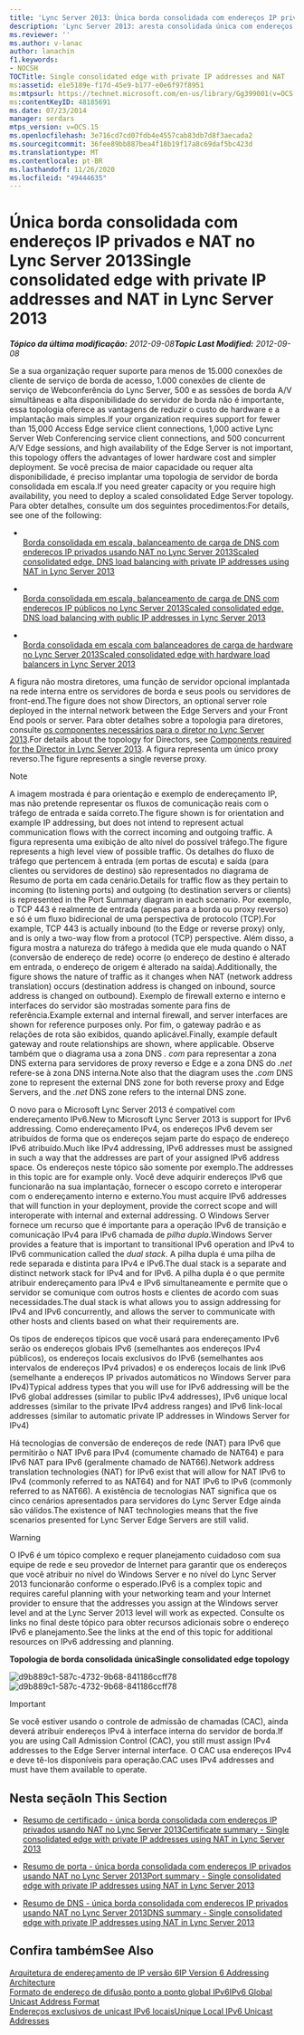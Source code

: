 ```yaml
---
title: 'Lync Server 2013: Única borda consolidada com endereços IP privados e NAT'
description: 'Lync Server 2013: aresta consolidada única com endereços IP privados e NAT.'
ms.reviewer: ''
ms.author: v-lanac
author: lanachin
f1.keywords:
- NOCSH
TOCTitle: Single consolidated edge with private IP addresses and NAT
ms:assetid: e1e5189e-f17d-45e9-b177-e0e6f97f8951
ms:mtpsurl: https://technet.microsoft.com/en-us/library/Gg399001(v=OCS.15)
ms:contentKeyID: 48185691
ms.date: 07/23/2014
manager: serdars
mtps_version: v=OCS.15
ms.openlocfilehash: 3e716cd7cd07fdb4e4557cab83db7d8f3aecada2
ms.sourcegitcommit: 36fee89bb887bea4f18b19f17a8c69daf5bc423d
ms.translationtype: MT
ms.contentlocale: pt-BR
ms.lasthandoff: 11/26/2020
ms.locfileid: "49444635"
---
```

# <a name="single-consolidated-edge-with-private-ip-addresses-and-nat-in-lync-server-2013"></a><span data-ttu-id="1513f-103">Única borda consolidada com endereços IP privados e NAT no Lync Server 2013</span><span class="sxs-lookup"><span data-stu-id="1513f-103">Single consolidated edge with private IP addresses and NAT in Lync Server 2013</span></span>

<div data-xmlns="http://www.w3.org/1999/xhtml">

<div class="topic" data-xmlns="http://www.w3.org/1999/xhtml" data-msxsl="urn:schemas-microsoft-com:xslt" data-cs="https://msdn.microsoft.com/">

<div data-asp="https://msdn2.microsoft.com/asp">



</div>

<div id="mainSection">

<div id="mainBody"><span data-ttu-id="1513f-104">

<span> </span></span><span class="sxs-lookup"><span data-stu-id="1513f-104">

<span> </span></span></span>

<span data-ttu-id="1513f-105">_**Tópico da última modificação:** 2012-09-08_</span><span class="sxs-lookup"><span data-stu-id="1513f-105">_**Topic Last Modified:** 2012-09-08_</span></span>

<span data-ttu-id="1513f-106">Se a sua organização requer suporte para menos de 15.000 conexões de cliente de serviço de borda de acesso, 1.000 conexões de cliente de serviço de Webconferência do Lync Server, 500 e as sessões de borda A/V simultâneas e alta disponibilidade do servidor de borda não é importante, essa topologia oferece as vantagens de reduzir o custo de hardware e a implantação mais simples.</span><span class="sxs-lookup"><span data-stu-id="1513f-106">If your organization requires support for fewer than 15,000 Access Edge service client connections, 1,000 active Lync Server Web Conferencing service client connections, and 500 concurrent A/V Edge sessions, and high availability of the Edge Server is not important, this topology offers the advantages of lower hardware cost and simpler deployment.</span></span> <span data-ttu-id="1513f-107">Se você precisa de maior capacidade ou requer alta disponibilidade, é preciso implantar uma topologia de servidor de borda consolidada em escala.</span><span class="sxs-lookup"><span data-stu-id="1513f-107">If you need greater capacity or you require high availability, you need to deploy a scaled consolidated Edge Server topology.</span></span> <span data-ttu-id="1513f-108">Para obter detalhes, consulte um dos seguintes procedimentos:</span><span class="sxs-lookup"><span data-stu-id="1513f-108">For details, see one of the following:</span></span>

  - <span></span>  
    [<span data-ttu-id="1513f-109">Borda consolidada em escala, balanceamento de carga de DNS com endereços IP privados usando NAT no Lync Server 2013</span><span class="sxs-lookup"><span data-stu-id="1513f-109">Scaled consolidated edge, DNS load balancing with private IP addresses using NAT in Lync Server 2013</span></span>](lync-server-2013-scaled-consolidated-edge-dns-load-balancing-with-private-ip-addresses-using-nat.md)

  - <span></span>  
    [<span data-ttu-id="1513f-110">Borda consolidada em escala, balanceamento de carga de DNS com endereços IP públicos no Lync Server 2013</span><span class="sxs-lookup"><span data-stu-id="1513f-110">Scaled consolidated edge, DNS load balancing with public IP addresses in Lync Server 2013</span></span>](lync-server-2013-scaled-consolidated-edge-dns-load-balancing-with-public-ip-addresses.md)

  - <span></span>  
    [<span data-ttu-id="1513f-111">Borda consolidada em escala com balanceadores de carga de hardware no Lync Server 2013</span><span class="sxs-lookup"><span data-stu-id="1513f-111">Scaled consolidated edge with hardware load balancers in Lync Server 2013</span></span>](lync-server-2013-scaled-consolidated-edge-with-hardware-load-balancers.md)

<span data-ttu-id="1513f-112">A figura não mostra diretores, uma função de servidor opcional implantada na rede interna entre os servidores de borda e seus pools ou servidores de front-end.</span><span class="sxs-lookup"><span data-stu-id="1513f-112">The figure does not show Directors, an optional server role deployed in the internal network between the Edge Servers and your Front End pools or server.</span></span> <span data-ttu-id="1513f-113">Para obter detalhes sobre a topologia para diretores, consulte [os componentes necessários para o diretor no Lync Server 2013](lync-server-2013-components-required-for-the-director.md).</span><span class="sxs-lookup"><span data-stu-id="1513f-113">For details about the topology for Directors, see [Components required for the Director in Lync Server 2013](lync-server-2013-components-required-for-the-director.md).</span></span> <span data-ttu-id="1513f-114">A figura representa um único proxy reverso.</span><span class="sxs-lookup"><span data-stu-id="1513f-114">The figure represents a single reverse proxy.</span></span>

<div>


> [!NOTE]  
> <span data-ttu-id="1513f-115">A imagem mostrada é para orientação e exemplo de endereçamento IP, mas não pretende representar os fluxos de comunicação reais com o tráfego de entrada e saída correto.</span><span class="sxs-lookup"><span data-stu-id="1513f-115">The figure shown is for orientation and example IP addressing, but does not intend to represent actual communication flows with the correct incoming and outgoing traffic.</span></span> <span data-ttu-id="1513f-116">A figura representa uma exibição de alto nível do possível tráfego.</span><span class="sxs-lookup"><span data-stu-id="1513f-116">The figure represents a high level view of possible traffic.</span></span> <span data-ttu-id="1513f-117">Os detalhes do fluxo de tráfego que pertencem à entrada (em portas de escuta) e saída (para clientes ou servidores de destino) são representados no diagrama de Resumo de porta em cada cenário.</span><span class="sxs-lookup"><span data-stu-id="1513f-117">Details for traffic flow as they pertain to incoming (to listening ports) and outgoing (to destination servers or clients) is represented in the Port Summary diagram in each scenario.</span></span> <span data-ttu-id="1513f-118">Por exemplo, o TCP 443 é realmente de entrada (apenas para a borda ou proxy reverso) e só é um fluxo bidirecional de uma perspectiva de protocolo (TCP).</span><span class="sxs-lookup"><span data-stu-id="1513f-118">For example, TCP 443 is actually inbound (to the Edge or reverse proxy) only, and is only a two-way flow from a protocol (TCP) perspective.</span></span> <span data-ttu-id="1513f-119">Além disso, a figura mostra a natureza do tráfego à medida que ele muda quando o NAT (conversão de endereço de rede) ocorre (o endereço de destino é alterado em entrada, o endereço de origem é alterado na saída).</span><span class="sxs-lookup"><span data-stu-id="1513f-119">Additionally, the figure shows the nature of traffic as it changes when NAT (network address translation) occurs (destination address is changed on inbound, source address is changed on outbound).</span></span> <span data-ttu-id="1513f-120">Exemplo de firewall externo e interno e interfaces do servidor são mostradas somente para fins de referência.</span><span class="sxs-lookup"><span data-stu-id="1513f-120">Example external and internal firewall, and server interfaces are shown for reference purposes only.</span></span> <span data-ttu-id="1513f-121">Por fim, o gateway padrão e as relações de rota são exibidos, quando aplicável.</span><span class="sxs-lookup"><span data-stu-id="1513f-121">Finally, example default gateway and route relationships are shown, where applicable.</span></span> <span data-ttu-id="1513f-122">Observe também que o diagrama usa a zona DNS <EM>. com</EM> para representar a zona DNS externa para servidores de proxy reverso e Edge e a zona DNS do <EM>.net</EM> refere-se à zona DNS interna.</span><span class="sxs-lookup"><span data-stu-id="1513f-122">Note also that the diagram uses the <EM>.com</EM> DNS zone to represent the external DNS zone for both reverse proxy and Edge Servers, and the <EM>.net</EM> DNS zone refers to the internal DNS zone.</span></span>



</div>

<span data-ttu-id="1513f-123">O novo para o Microsoft Lync Server 2013 é compatível com endereçamento IPv6.</span><span class="sxs-lookup"><span data-stu-id="1513f-123">New to Microsoft Lync Server 2013 is support for IPv6 addressing.</span></span> <span data-ttu-id="1513f-124">Como endereçamento IPv4, os endereços IPv6 devem ser atribuídos de forma que os endereços sejam parte do espaço de endereço IPv6 atribuído.</span><span class="sxs-lookup"><span data-stu-id="1513f-124">Much like IPv4 addressing, IPv6 addresses must be assigned in such a way that the addresses are part of your assigned IPv6 address space.</span></span> <span data-ttu-id="1513f-125">Os endereços neste tópico são somente por exemplo.</span><span class="sxs-lookup"><span data-stu-id="1513f-125">The addresses in this topic are for example only.</span></span> <span data-ttu-id="1513f-126">Você deve adquirir endereços IPv6 que funcionarão na sua implantação, fornecer o escopo correto e interoperar com o endereçamento interno e externo.</span><span class="sxs-lookup"><span data-stu-id="1513f-126">You must acquire IPv6 addresses that will function in your deployment, provide the correct scope and will interoperate with internal and external addressing.</span></span> <span data-ttu-id="1513f-127">O Windows Server fornece um recurso que é importante para a operação IPv6 de transição e comunicação IPv4 para IPv6 chamada de *pilha dupla*.</span><span class="sxs-lookup"><span data-stu-id="1513f-127">Windows Server provides a feature that is important to transitional IPv6 operation and IPv4 to IPv6 communication called the *dual stack*.</span></span> <span data-ttu-id="1513f-128">A pilha dupla é uma pilha de rede separada e distinta para IPv4 e IPv6.</span><span class="sxs-lookup"><span data-stu-id="1513f-128">The dual stack is a separate and distinct network stack for IPv4 and for IPv6.</span></span> <span data-ttu-id="1513f-129">A pilha dupla é o que permite atribuir endereçamento para IPv4 e IPv6 simultaneamente e permite que o servidor se comunique com outros hosts e clientes de acordo com suas necessidades.</span><span class="sxs-lookup"><span data-stu-id="1513f-129">The dual stack is what allows you to assign addressing for IPv4 and IPv6 concurrently, and allows the server to communicate with other hosts and clients based on what their requirements are.</span></span>

<span data-ttu-id="1513f-130">Os tipos de endereços típicos que você usará para endereçamento IPv6 serão os endereços globais IPv6 (semelhantes aos endereços IPv4 públicos), os endereços locais exclusivos do IPv6 (semelhantes aos intervalos de endereços IPv4 privados) e os endereços locais de link IPv6 (semelhante a endereços IP privados automáticos no Windows Server para IPv4)</span><span class="sxs-lookup"><span data-stu-id="1513f-130">Typical address types that you will use for IPv6 addressing will be the IPv6 global addresses (similar to public IPv4 addresses), IPv6 unique local addresses (similar to the private IPv4 address ranges) and IPv6 link-local addresses (similar to automatic private IP addresses in Windows Server for IPv4)</span></span>

<span data-ttu-id="1513f-131">Há tecnologias de conversão de endereços de rede (NAT) para IPv6 que permitirão o NAT IPv6 para IPv4 (comumente chamado de NAT64) e para IPv6 NAT para IPv6 (geralmente chamado de NAT66).</span><span class="sxs-lookup"><span data-stu-id="1513f-131">Network address translation technologies (NAT) for IPv6 exist that will allow for NAT IPv6 to IPv4 (commonly referred to as NAT64) and for NAT IPv6 to IPv6 (commonly referred to as NAT66).</span></span> <span data-ttu-id="1513f-132">A existência de tecnologias NAT significa que os cinco cenários apresentados para servidores do Lync Server Edge ainda são válidos.</span><span class="sxs-lookup"><span data-stu-id="1513f-132">The existence of NAT technologies means that the five scenarios presented for Lync Server Edge Servers are still valid.</span></span>

<div>


> [!WARNING]  
> <span data-ttu-id="1513f-133">O IPv6 é um tópico complexo e requer planejamento cuidadoso com sua equipe de rede e seu provedor de Internet para garantir que os endereços que você atribuir no nível do Windows Server e no nível do Lync Server 2013 funcionarão conforme o esperado.</span><span class="sxs-lookup"><span data-stu-id="1513f-133">IPv6 is a complex topic and requires careful planning with your networking team and your Internet provider to ensure that the addresses you assign at the Windows server level and at the Lync Server 2013 level will work as expected.</span></span> <span data-ttu-id="1513f-134">Consulte os links no final deste tópico para obter recursos adicionais sobre o endereço IPv6 e planejamento.</span><span class="sxs-lookup"><span data-stu-id="1513f-134">See the links at the end of this topic for additional resources on IPv6 addressing and planning.</span></span>



</div>

<span data-ttu-id="1513f-135">**Topologia de borda consolidada única**</span><span class="sxs-lookup"><span data-stu-id="1513f-135">**Single consolidated edge topology**</span></span>

<span data-ttu-id="1513f-136">![d9b889c1-587c-4732-9b68-841186ccff78](images/Gg399001.d9b889c1-587c-4732-9b68-841186ccff78(OCS.15).jpg "d9b889c1-587c-4732-9b68-841186ccff78")</span><span class="sxs-lookup"><span data-stu-id="1513f-136">![d9b889c1-587c-4732-9b68-841186ccff78](images/Gg399001.d9b889c1-587c-4732-9b68-841186ccff78(OCS.15).jpg "d9b889c1-587c-4732-9b68-841186ccff78")</span></span>

<div>


> [!IMPORTANT]  
> <span data-ttu-id="1513f-137">Se você estiver usando o controle de admissão de chamadas (CAC), ainda deverá atribuir endereços IPv4 à interface interna do servidor de borda.</span><span class="sxs-lookup"><span data-stu-id="1513f-137">If you are using Call Admission Control (CAC), you still must assign IPv4 addresses to the Edge Server internal interface.</span></span> <span data-ttu-id="1513f-138">O CAC usa endereços IPv4 e deve tê-los disponíveis para operação.</span><span class="sxs-lookup"><span data-stu-id="1513f-138">CAC uses IPv4 addresses and must have them available to operate.</span></span>



</div>

<div>

## <a name="in-this-section"></a><span data-ttu-id="1513f-139">Nesta seção</span><span class="sxs-lookup"><span data-stu-id="1513f-139">In This Section</span></span>

  - [<span data-ttu-id="1513f-140">Resumo de certificado - única borda consolidada com endereços IP privados usando NAT no Lync Server 2013</span><span class="sxs-lookup"><span data-stu-id="1513f-140">Certificate summary - Single consolidated edge with private IP addresses using NAT in Lync Server 2013</span></span>](lync-server-2013-certificate-summary-single-consolidated-edge-with-private-ip-addresses-using-nat.md)

  - [<span data-ttu-id="1513f-141">Resumo de porta - única borda consolidada com endereços IP privados usando NAT no Lync Server 2013</span><span class="sxs-lookup"><span data-stu-id="1513f-141">Port summary - Single consolidated edge with private IP addresses using NAT in Lync Server 2013</span></span>](lync-server-2013-port-summary-single-consolidated-edge-with-private-ip-addresses-using-nat.md)

  - [<span data-ttu-id="1513f-142">Resumo de DNS - única borda consolidada com endereços IP privados usando NAT no Lync Server 2013</span><span class="sxs-lookup"><span data-stu-id="1513f-142">DNS summary - Single consolidated edge with private IP addresses using NAT in Lync Server 2013</span></span>](lync-server-2013-dns-summary-single-consolidated-edge-with-private-ip-addresses-using-nat.md)

</div>

<div>

## <a name="see-also"></a><span data-ttu-id="1513f-143">Confira também</span><span class="sxs-lookup"><span data-stu-id="1513f-143">See Also</span></span>


[<span data-ttu-id="1513f-144">Arquitetura de endereçamento de IP versão 6</span><span class="sxs-lookup"><span data-stu-id="1513f-144">IP Version 6 Addressing Architecture</span></span>](https://tools.ietf.org/html/rfc4291)  
[<span data-ttu-id="1513f-145">Formato de endereço de difusão ponto a ponto global IPv6</span><span class="sxs-lookup"><span data-stu-id="1513f-145">IPv6 Global Unicast Address Format</span></span>](https://tools.ietf.org/html/rfc3587)  
[<span data-ttu-id="1513f-146">Endereços exclusivos de unicast IPv6 locais</span><span class="sxs-lookup"><span data-stu-id="1513f-146">Unique Local IPv6 Unicast Addresses</span></span>](https://tools.ietf.org/html/rfc4193)  
  

<span data-ttu-id="1513f-147"></div>

</div>

<span> </span>

</div>

</div>

</span><span class="sxs-lookup"><span data-stu-id="1513f-147"></div>

</div>

<span> </span>

</div>

</div>

</span></span></div>

